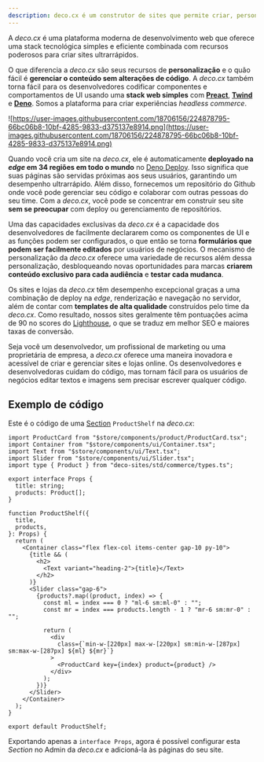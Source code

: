 ```yaml
---
description: deco.cx é um construtor de sites que permite criar, personalizar e implantar sites com facilidade. Com foco na personalização, você pode criar experimentos, segmentar conteúdo por público e muito mais.
---
```


A _deco.cx_ é uma plataforma moderna de desenvolvimento web que oferece uma
stack tecnológica simples e eficiente combinada com recursos poderosos para
criar sites ultrarrápidos.

O que diferencia a _deco.cx_ são seus recursos de **personalização** e o quão
fácil é **gerenciar o conteúdo sem alterações de código**. A _deco.cx_ também
torna fácil para os desenvolvedores codificar componentes e comportamentos de UI
usando uma **stack web simples** com **[Preact](https://preactjs.com/)**,
**[Twind](https://twind.style/)** e **[Deno](https://deno.land/)**. Somos a
plataforma para criar experiências _headless commerce_.

![https://user-images.githubusercontent.com/18706156/224878795-66bc06b8-10bf-4285-9833-d375137e8914.png](https://user-images.githubusercontent.com/18706156/224878795-66bc06b8-10bf-4285-9833-d375137e8914.png)

Quando você cria um site na _deco.cx_, ele é automaticamente **deployado na
_edge_ em 34 regiões em todo o mundo** no [Deno Deploy](https://deno.com/). Isso
significa que suas páginas são servidas próximas aos seus usuários, garantindo
um desempenho ultrarrápido. Além disso, fornecemos um repositório do Github onde
você pode gerenciar seu código e colaborar com outras pessoas do seu time. Com a
_deco.cx_, você pode se concentrar em construir seu site **sem se preocupar**
com deploy ou gerenciamento de repositórios.

Uma das capacidades exclusivas da _deco.cx_ é a capacidade dos desenvolvedores
de facilmente declararem como os componentes de UI e as funções podem ser
configurados, o que então se torna **formulários que podem ser facilmente
editados** por usuários de negócios. O mecanismo de personalização da _deco.cx_
oferece uma variedade de recursos além dessa personalização, desbloqueando novas
oportunidades para marcas **criarem conteúdo exclusivo para cada audiência** e
**testar cada mudanca**.

Os sites e lojas da _deco.cx_ têm desempenho excepcional graças a uma combinação
de deploy na _edge_, renderização e navegação no servidor, além de contar com
**templates de alta qualidade** construídos pelo time da _deco.cx_. Como
resultado, nossos sites geralmente têm pontuações acima de 90 no scores do
[Lighthouse](https://web.dev/measure/), o que se traduz em melhor SEO e maiores
taxas de conversão.

<!-- TODO: Adicionar link para essa landing page que fala de performance -->

Seja você um desenvolvedor, um profissional de marketing ou uma proprietária de
empresa, a _deco.cx_ oferece uma maneira inovadora e acessível de criar e
gerenciar sites e lojas online. Os desenvolvedores e desenvolvedoras cuidam do
código, mas tornam fácil para os usuários de negócios editar textos e imagens
sem precisar escrever qualquer código.

## Exemplo de código

Este é o código de uma [Section](https://www.deco.cx/docs/pt/concepts/section)
`ProductShelf` na _deco.cx_:

```tsx
import ProductCard from "$store/components/product/ProductCard.tsx";
import Container from "$store/components/ui/Container.tsx";
import Text from "$store/components/ui/Text.tsx";
import Slider from "$store/components/ui/Slider.tsx";
import type { Product } from "deco-sites/std/commerce/types.ts";

export interface Props {
  title: string;
  products: Product[];
}

function ProductShelf({
  title,
  products,
}: Props) {
  return (
    <Container class="flex flex-col items-center gap-10 py-10">
      {title && (
        <h2>
          <Text variant="heading-2">{title}</Text>
        </h2>
      )}
      <Slider class="gap-6">
        {products?.map((product, index) => {
          const ml = index === 0 ? "ml-6 sm:ml-0" : "";
          const mr = index === products.length - 1 ? "mr-6 sm:mr-0" : "";

          return (
            <div
              class={`min-w-[220px] max-w-[220px] sm:min-w-[287px] sm:max-w-[287px] ${ml} ${mr}`}
            >
              <ProductCard key={index} product={product} />
            </div>
          );
        })}
      </Slider>
    </Container>
  );
}

export default ProductShelf;
```

Exportando apenas a `interface Props`, agora é possível configurar esta
_Section_ no Admin da _deco.cx_ e adicioná-la às páginas do seu site.
